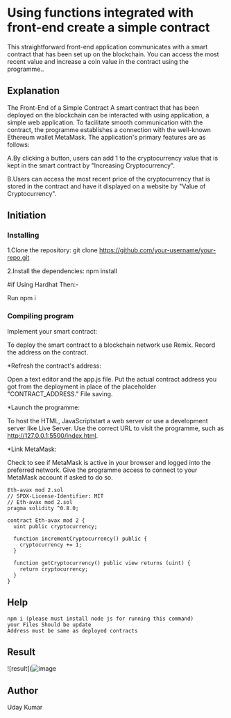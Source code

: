 # Using functions integrated with front-end create a simple contract

This straightforward front-end application communicates with a smart contract that has been set up on the blockchain. You can access the most recent value and increase a coin value in the contract using the programme..

## Explanation

The Front-End of a Simple Contract A smart contract that has been deployed on the blockchain can be interacted with using application, a simple web application. To facilitate smooth communication with the contract, the programme establishes a connection with the well-known Ethereum wallet MetaMask.
The application's primary features are as follows:

A.By clicking a button, users can add 1 to the cryptocurrency value that is kept in the smart contract by "Increasing Cryptocurrency".

B.Users can access the most recent price of the cryptocurrency that is stored in the contract and have it displayed on a website by  "Value of Cryptocurrency".

## Initiation
### Installing

1.Clone the repository:
git clone https://github.com/your-username/your-repo.git

2.Install the dependencies:
npm install

#if Using Hardhat Then:-

Run npm i

### Compiling program
Implement your smart contract:

To deploy the smart contract to a blockchain network use Remix.
Record the address on the contract.

*Refresh the contract's address:

Open a text editor and the app.js file.
Put the actual contract address you got from the deployment in place of the placeholder "CONTRACT_ADDRESS."
File saving.

*Launch the programme:

To host the HTML, JavaScriptstart a web server or use a development server like Live Server.
Use the correct URL to visit the programme, such as http://127.0.0.1:5500/index.html.

*Link MetaMask:

Check to see if MetaMask is active in your browser and logged into the preferred network.
Give the programme access to connect to your MetaMask account if asked to do so.
```
Eth-avax mod 2.sol
// SPDX-License-Identifier: MIT
// Eth-avax mod 2.sol
pragma solidity ^0.8.0;

contract Eth-avax mod 2 {
  uint public cryptocurrency;

  function incrementCryptocurrency() public {
    cryptocurrency += 1;
  }

  function getCryptocurrency() public view returns (uint) {
    return cryptocurrency;
  }
}
```
## Help

```
npm i (please must install node js for running this command)
your Files Should be update
Address must be same as deployed contracts
```
## Result
![result](![image](https://github.com/Uday-1099/Eth-avax-assignment-2/assets/138562538/0fab31b8-2b84-4580-9326-6c0ff13c0c09)


## Author
Uday Kumar

